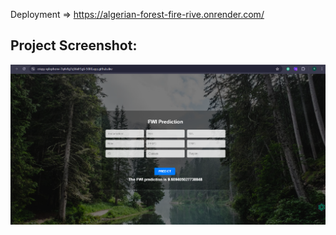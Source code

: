 Deployment =>      https://algerian-forest-fire-rive.onrender.com/
<br>
<h2><b> Project Screenshot:</b></h2>

![Project Screenshot](https://github.com/im-ukr/Algerian-Forest-fire/blob/main/templates/Screenshot%202024-05-08%20011706.png)
